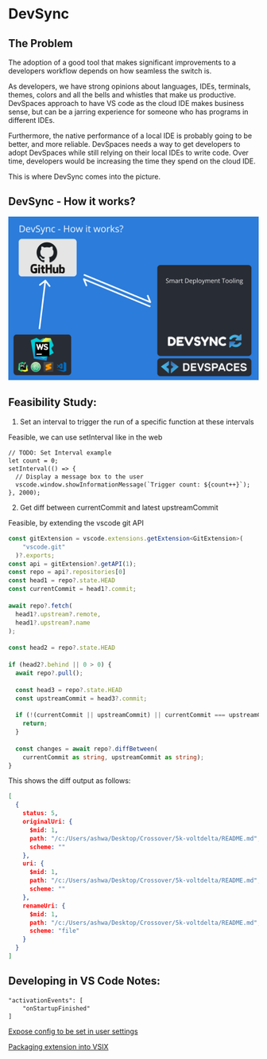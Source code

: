 # DevSync

## The Problem

The adoption of a good tool that makes significant improvements to a developers workflow depends on how seamless the switch is.

As developers, we have strong opinions about languages, IDEs, terminals, themes, colors and all the bells and whistles that make us productive. DevSpaces approach to have VS code as the cloud IDE makes business sense, but can be a jarring experience for someone who has programs in different IDEs.

Furthermore, the native performance of a local IDE is probably going to be better, and more reliable. DevSpaces needs a way to get developers to adopt DevSpaces while still relying on their local IDEs to write code. Over time, developers would be increasing the time they spend on the cloud IDE.

This is where DevSync comes into the picture.

## DevSync - How it works?

![DevSync - How it works?](./assets/how-it-works.png)

## Feasibility Study:

1. Set an interval to trigger the run of a specific function at these intervals

Feasible, we can use setInterval like in the web

```
// TODO: Set Interval example
let count = 0;
setInterval(() => {
  // Display a message box to the user
  vscode.window.showInformationMessage(`Trigger count: ${count++}`);
}, 2000);
```

2. Get diff between currentCommit and latest upstreamCommit

Feasible, by extending the vscode git API

```ts
const gitExtension = vscode.extensions.getExtension<GitExtension>(
    "vscode.git"
  )?.exports;
const api = gitExtension?.getAPI(1);
const repo = api?.repositories[0]
const head1 = repo?.state.HEAD
const currentCommit = head1?.commit;

await repo?.fetch(
  head1?.upstream?.remote, 
  head1?.upstream?.name
);

const head2 = repo?.state.HEAD

if (head2?.behind || 0 > 0) {
  await repo?.pull();

  const head3 = repo?.state.HEAD
  const upstreamCommit = head3?.commit;

  if (!(currentCommit || upstreamCommit) || currentCommit === upstreamCommit) {
    return;
  }

  const changes = await repo?.diffBetween(
    currentCommit as string, upstreamCommit as string);
}
```

This shows the diff output as follows:

```json
[
  {
    status: 5,
    originalUri: {
      $mid: 1,
      path: "/c:/Users/ashwa/Desktop/Crossover/5k-voltdelta/README.md",
      scheme: ""
    },
    uri: {
      $mid: 1,
      path: "/c:/Users/ashwa/Desktop/Crossover/5k-voltdelta/README.md",
      scheme: ""
    },
    renameUri: {
      $mid: 1,
      path: "/c:/Users/ashwa/Desktop/Crossover/5k-voltdelta/README.md",
      scheme: "file"
    }
  }
]
```

## Developing in VS Code Notes:

```
"activationEvents": [
    "onStartupFinished"
]
```

[Expose config to be set in user settings](https://code.visualstudio.com/api/references/contribution-points#contributes.configuration)

[Packaging extension into VSIX](https://code.visualstudio.com/api/working-with-extensions/publishing-extension#packaging-extensions)
